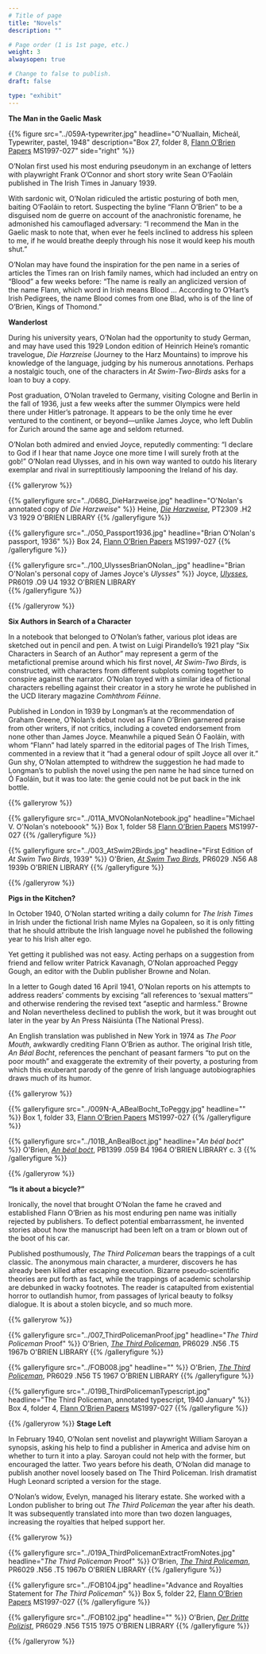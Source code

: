 ```yaml
---
# Title of page
title: "Novels"
description: ""

# Page order (1 is 1st page, etc.)
weight: 3
alwaysopen: true

# Change to false to publish.
draft: false

type: "exhibit"
---
```

**The Man in the Gaelic Mask**


{{% figure src="../059A-typewriter.jpg"
           headline="O'Nuallain, Micheál, Typewriter, pastel, 1948"
           description="Box 27, folder 8, [Flann O’Brien Papers](https://bc-primo.hosted.exlibrisgroup.com/primo-explore/fulldisplay?docid=ALMA-BC21332671220001021&context=L&vid=bclib_new&search_scope=bcl&tab=bcl_only&lang=en_US) MS1997-027"
           side="right" %}}

O’Nolan first used his most enduring pseudonym in an exchange of letters with playwright Frank O’Connor and short story write Sean O’Faoláin published in The Irish Times in January 1939.

With sardonic wit, O’Nolan ridiculed the artistic posturing of both men, baiting O’Faoláin to retort. Suspecting the byline “Flann O’Brien” to be a disguised nom de guerre on account of the anachronistic forename, he admonished his camouflaged adversary: “I recommend the Man in the Gaelic mask to note that, when ever he feels inclined to address his spleen to me, if he would breathe deeply through his nose it would keep his mouth shut.”

O’Nolan may have found the inspiration for the pen name in a series of articles the Times ran on Irish family names, which had included an entry on “Blood” a few weeks before: “The name is really an anglicized version of the name Flann, which word in Irish means Blood … According to O’Hart’s Irish Pedigrees, the name Blood comes from one Blad, who is of the line of O’Brien, Kings of Thomond.”

**Wanderlost**

During his university years, O’Nolan had the opportunity to study German, and may have used this 1929 London edition of Heinrich Heine’s romantic travelogue, *Die Harzreise* (Journey to the Harz Mountains) to improve his knowledge of the language, judging by his numerous annotations. Perhaps a nostalgic touch, one of the characters in *At Swim-Two-Birds* asks for a loan to buy a copy.

Post graduation, O’Nolan traveled to Germany, visiting Cologne and Berlin in the fall of 1936, just a few weeks after the summer Olympics were held there under Hitler’s patronage. It appears to be the only time he ever ventured to the continent, or beyond—unlike James Joyce, who left Dublin for Zurich around the same age and seldom returned.

O’Nolan both admired and envied Joyce, reputedly commenting: “I declare to God if I hear that name Joyce one more time I will surely froth at the gob!” O’Nolan read Ulysses, and in his own way wanted to outdo his literary exemplar and rival in surreptitiously lampooning the Ireland of his day.

{{% galleryrow %}}

{{% galleryfigure src="../068G_DieHarzweise.jpg" headline="O'Nolan's annotated copy of *Die Harzweise*" %}}
Heine, [*Die Harzweise*](https://bc-primo.hosted.exlibrisgroup.com/primo-explore/fulldisplay?docid=ALMA-BC21372462260001021&context=L&vid=bclib_new&search_scope=bcl&tab=bcl_only&lang=en_US), PT2309 .H2 V3 1929 O'BRIEN LIBRARY
{{% /galleryfigure %}}

{{% galleryfigure src="../050_Passport1936.jpg" headline="Brian O'Nolan's passport, 1936" %}}
Box 24, [Flann O’Brien Papers](https://bc-primo.hosted.exlibrisgroup.com/primo-explore/fulldisplay?docid=ALMA-BC21332671220001021&context=L&vid=bclib_new&search_scope=bcl&tab=bcl_only&lang=en_US) MS1997-027
{{% /galleryfigure %}}

{{% galleryfigure src="../100_UlyssesBrianONolan_.jpg" headline="Brian O'Nolan's personal copy of James Joyce's *Ulysses*" %}}
Joyce, [*Ulysses*](https://bc-primo.hosted.exlibrisgroup.com/primo-explore/fulldisplay?docid=ALMA-BC21347982330001021&context=L&vid=bclib_new&search_scope=bcl&tab=bcl_only&lang=en_US),  PR6019 .O9 U4 1932 O'BRIEN LIBRARY  
{{% /galleryfigure %}}

{{% /galleryrow %}}

**Six Authors in Search of a Character**

In a notebook that belonged to O’Nolan’s father, various plot ideas are sketched out in pencil and pen. A twist on Luigi Pirandello’s 1921 play “Six Characters in Search of an Author” may represent a germ of the metafictional premise around which his first novel, *At Swim-Two Birds*, is constructed, with characters from different subplots coming together to conspire against the narrator. O’Nolan toyed with a similar idea of fictional characters rebelling against their creator in a story he wrote he published in the UCD literary magazine *Comhthrom Féinne*.

Published in London in 1939 by Longman’s at the recommendation of Graham Greene, O’Nolan’s debut novel as Flann O’Brien garnered praise from other writers, if not critics, including a coveted endorsement from none other than James Joyce. Meanwhile a piqued Seán Ó Faoláin, with whom “Flann” had lately sparred in the editorial pages of The Irish Times, commented in a review that it “had a general odour of spilt Joyce all over it.” Gun shy, O’Nolan attempted to withdrew the suggestion he had made to Longman’s to publish the novel using the pen name he had since turned on Ó Faoláin, but it was too late: the genie could not be put back in the ink bottle.

{{% galleryrow %}}

{{% galleryfigure src="../011A_MVONolanNotebook.jpg" headline="Michael V. O'Nolan's noteboook" %}}
Box 1, folder 58 [Flann O’Brien Papers](https://bc-primo.hosted.exlibrisgroup.com/primo-explore/fulldisplay?docid=ALMA-BC21332671220001021&context=L&vid=bclib_new&search_scope=bcl&tab=bcl_only&lang=en_US) MS1997-027
{{% /galleryfigure %}}

{{% galleryfigure src="../003_AtSwim2Birds.jpg" headline="First Edition of *At Swim Two Birds*, 1939" %}}
O'Brien, [*At Swim Two Birds*](https://bc-primo.hosted.exlibrisgroup.com/primo-explore/fulldisplay?docid=ALMA-BC21372432100001021&context=L&vid=bclib_new&search_scope=bcl&tab=bcl_only&lang=en_US), PR6029 .N56 A8 1939b O'BRIEN LIBRARY
{{% /galleryfigure %}}

{{% /galleryrow %}}

**Pigs in the Kitchen?**

In October 1940, O’Nolan started writing a daily column for *The Irish Times* in Irish under the fictional Irish name Myles na Gopaleen, so it is only fitting that he should attribute the Irish language novel he published the following year to his Irish alter ego.

Yet getting it published was not easy. Acting perhaps on a suggestion from friend and fellow writer Patrick Kavanagh, O’Nolan approached Peggy Gough, an editor with the Dublin publisher Browne and Nolan.

In a letter to Gough dated 16 April 1941, O’Nolan reports on his attempts to address readers’ comments by excising “all references to ‘sexual matters’” and otherwise rendering the revised text “aseptic and harmless.” Browne and Nolan nevertheless declined to publish the work, but it was brought out later in the year by An Press Náisiúnta (The National Press).

An English translation was published in New York in 1974 as *The Poor Mouth*, awkwardly crediting Flann O’Brien as author. The original Irish title, *An Béal Bocht*, references the penchant of peasant farmers “to put on the poor mouth” and exaggerate the extremity of their poverty, a posturing from which this exuberant parody of the genre of Irish language autobiographies draws much of its humor.

{{% galleryrow %}}

{{% galleryfigure src="../009N-A_ABealBocht_ToPeggy.jpg" headline="" %}}
Box 1, folder 33, [Flann O’Brien Papers](https://bc-primo.hosted.exlibrisgroup.com/primo-explore/fulldisplay?docid=ALMA-BC21332671220001021&context=L&vid=bclib_new&search_scope=bcl&tab=bcl_only&lang=en_US) MS1997-027
{{% /galleryfigure %}}

{{% galleryfigure src="../101B_AnBealBoct.jpg" headline="*An béal boċt*" %}}
O'Brien, [*An béal boċt*](https://bc-primo.hosted.exlibrisgroup.com/primo-explore/fulldisplay?docid=ALMA-BC21311293170001021&context=L&vid=bclib_new&search_scope=bcl&tab=bcl_only&lang=en_US), PB1399 .059 B4 1964  O'BRIEN LIBRARY c. 3
{{% /galleryfigure %}}

{{% /galleryrow %}}

**“Is it about a bicycle?”**

Ironically, the novel that brought O’Nolan the fame he craved and established Flann O’Brien as his most enduring pen name was initially rejected by publishers. To deflect potential embarrassment, he invented stories about how the manuscript had been left on a tram or blown out of the boot of his car.

Published posthumously, *The Third Policeman* bears the trappings of a cult classic. The anonymous main character, a murderer, discovers he has already been killed after escaping execution. Bizarre pseudo-scientific theories are put forth as fact, while the trappings of academic scholarship are debunked in wacky footnotes. The reader is catapulted from existential horror to outlandish humor, from passages of lyrical beauty to folksy dialogue. It is about a stolen bicycle, and so much more.

{{% galleryrow %}}

{{% galleryfigure src="../007_ThirdPolicemanProof.jpg" headline="*The Third Policeman* Proof" %}}
O'Brien, [*The Third Policeman*](https://bc-primo.hosted.exlibrisgroup.com/primo-explore/fulldisplay?docid=ALMA-BC21369740650001021&context=L&vid=bclib_new&search_scope=bcl&tab=bcl_only&lang=en_US), PR6029 .N56 .T5 1967b O'BRIEN LIBRARY
{{% /galleryfigure %}}

{{% galleryfigure src="../FOB008.jpg" headline="" %}}
O'Brien, [*The Third Policeman*](https://bc-primo.hosted.exlibrisgroup.com/primo-explore/fulldisplay?docid=ALMA-BC21336684660001021&context=L&vid=bclib_new&search_scope=bcl&tab=bcl_only&lang=en_US), PR6029 .N56 T5 1967 O'BRIEN LIBRARY
{{% /galleryfigure %}}

{{% galleryfigure src="../019B_ThirdPolicemanTypescript.jpg" headline="The Third Policeman, annotated typescript, 1940 January" %}}
Box 4, folder 4, [Flann O’Brien Papers](https://bc-primo.hosted.exlibrisgroup.com/primo-explore/fulldisplay?docid=ALMA-BC21332671220001021&context=L&vid=bclib_new&search_scope=bcl&tab=bcl_only&lang=en_US) MS1997-027
{{% /galleryfigure %}}

{{% /galleryrow %}}
**Stage Left**

In February 1940, O’Nolan sent novelist and playwright William Saroyan a synopsis, asking his help to find a publisher in America and advise him on whether to turn it into a play. Saroyan could not help with the former, but encouraged the latter. Two years before his death, O’Nolan did manage to publish another novel loosely based on The Third Policeman. Irish dramatist Hugh Leonard scripted a version for the stage.

O’Nolan’s widow, Evelyn, managed his literary estate. She worked with a London publisher to bring out *The Third Policeman* the year after his death. It was subsequently translated into more than two dozen languages, increasing the royalties that helped support her.

{{% galleryrow %}}

{{% galleryfigure src="../019A_ThirdPolicemanExtractFromNotes.jpg" headline="*The Third Policeman* Proof" %}}
O'Brien, [*The Third Policeman*](https://bc-primo.hosted.exlibrisgroup.com/primo-explore/fulldisplay?docid=ALMA-BC21369740650001021&context=L&vid=bclib_new&search_scope=bcl&tab=bcl_only&lang=en_US), PR6029 .N56 .T5 1967b O'BRIEN LIBRARY
{{% /galleryfigure %}}

{{% galleryfigure src="../FOB104.jpg" headline="Advance and Royalties Statement for *The Third Policeman*" %}}
Box 5, folder 22, [Flann O’Brien Papers](https://bc-primo.hosted.exlibrisgroup.com/primo-explore/fulldisplay?docid=ALMA-BC21332671220001021&context=L&vid=bclib_new&search_scope=bcl&tab=bcl_only&lang=en_US) MS1997-027
{{% /galleryfigure %}}

{{% galleryfigure src="../FOB102.jpg" headline="" %}}
O'Brien, [*Der Dritte Polizist*](https://bc-primo.hosted.exlibrisgroup.com/primo-explore/fulldisplay?docid=ALMA-BC21386714490001021&context=L&vid=bclib_new&search_scope=bcl&tab=bcl_only&lang=en_US), PR6029 .N56 T515 1975 O'BRIEN LIBRARY
{{% /galleryfigure %}}

{{% /galleryrow %}}
